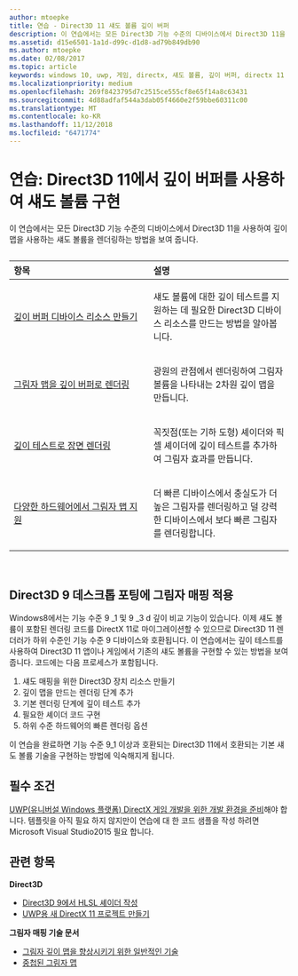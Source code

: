 ```yaml
---
author: mtoepke
title: 연습 - Direct3D 11 섀도 볼륨 깊이 버퍼
description: 이 연습에서는 모든 Direct3D 기능 수준의 디바이스에서 Direct3D 11을 사용하여 깊이 맵을 사용하는 섀도 볼륨을 렌더링하는 방법을 보여 줍니다.
ms.assetid: d15e6501-1a1d-d99c-d1d8-ad79b849db90
ms.author: mtoepke
ms.date: 02/08/2017
ms.topic: article
keywords: windows 10, uwp, 게임, directx, 섀도 볼륨, 깊이 버퍼, directx 11
ms.localizationpriority: medium
ms.openlocfilehash: 269f8423795d7c2515ce555cf8e65f14a8c63431
ms.sourcegitcommit: 4d88adfaf544a3dab05f4660e2f59bbe60311c00
ms.translationtype: MT
ms.contentlocale: ko-KR
ms.lasthandoff: 11/12/2018
ms.locfileid: "6471774"
---
```

# <a name="walkthrough-implement-shadow-volumes-using-depth-buffers-in-direct3d-11"></a>연습: Direct3D 11에서 깊이 버퍼를 사용하여 섀도 볼륨 구현



이 연습에서는 모든 Direct3D 기능 수준의 디바이스에서 Direct3D 11을 사용하여 깊이 맵을 사용하는 섀도 볼륨을 렌더링하는 방법을 보여 줍니다.
## 
<table>
<colgroup>
<col width="50%" />
<col width="50%" />
</colgroup>
<thead>
<tr class="header">
<th align="left">항목</th>
<th align="left">설명</th>
</tr>
</thead>
<tbody>
<tr class="odd">
<td align="left"><p><a href="create-depth-buffer-resource--view--and-sampler-state.md">깊이 버퍼 디바이스 리소스 만들기</a></p></td>
<td align="left"><p>섀도 볼륨에 대한 깊이 테스트를 지원하는 데 필요한 Direct3D 디바이스 리소스를 만드는 방법을 알아봅니다.</p></td>
</tr>
<tr class="even">
<td align="left"><p><a href="render-the-shadow-map-to-the-depth-buffer.md">그림자 맵을 깊이 버퍼로 렌더링</a></p></td>
<td align="left"><p>광원의 관점에서 렌더링하여 그림자 볼륨을 나타내는 2차원 깊이 맵을 만듭니다.</p></td>
</tr>
<tr class="odd">
<td align="left"><p><a href="render-the-scene-with-depth-testing.md">깊이 테스트로 장면 렌더링</a></p></td>
<td align="left"><p>꼭짓점(또는 기하 도형) 셰이더와 픽셀 셰이더에 깊이 테스트를 추가하여 그림자 효과를 만듭니다.</p></td>
</tr>
<tr class="even">
<td align="left"><p><a href="target-a-range-of-hardware.md">다양한 하드웨어에서 그림자 맵 지원</a></p></td>
<td align="left"><p>더 빠른 디바이스에서 충실도가 더 높은 그림자를 렌더링하고 덜 강력한 디바이스에서 보다 빠른 그림자를 렌더링합니다.</p></td>
</tr>
</tbody>
</table>

 

## <a name="shadow-mapping-application-to-direct3d-9-desktop-porting"></a>Direct3D 9 데스크톱 포팅에 그림자 매핑 적용


Windows8에서는 기능 수준 9 \_1 및 9 \_3 d 깊이 비교 기능이 있습니다. 이제 섀도 볼륨이 포함된 렌더링 코드를 DirectX 11로 마이그레이션할 수 있으므로 Direct3D 11 렌더러가 하위 수준인 기능 수준 9 디바이스와 호환됩니다. 이 연습에서는 깊이 테스트를 사용하여 Direct3D 11 앱이나 게임에서 기존의 섀도 볼륨을 구현할 수 있는 방법을 보여 줍니다. 코드에는 다음 프로세스가 포함됩니다.

1.  섀도 매핑을 위한 Direct3D 장치 리소스 만들기
2.  깊이 맵을 만드는 렌더링 단계 추가
3.  기본 렌더링 단계에 깊이 테스트 추가
4.  필요한 셰이더 코드 구현
5.  하위 수준 하드웨어의 빠른 렌더링 옵션

이 연습을 완료하면 기능 수준 9\_1 이상과 호환되는 Direct3D 11에서 호환되는 기본 섀도 볼륨 기술을 구현하는 방법에 익숙해지게 됩니다.

## <a name="prerequisites"></a>필수 조건


[UWP(유니버설 Windows 플랫폼) DirectX 게임 개발을 위한 개발 환경을 준비](prepare-your-dev-environment-for-windows-store-directx-game-development.md)해야 합니다. 템플릿을 아직 필요 하지 않지만이 연습에 대 한 코드 샘플을 작성 하려면 Microsoft Visual Studio2015 필요 합니다.

## <a name="related-topics"></a>관련 항목


**Direct3D**

* [Direct3D 9에서 HLSL 셰이더 작성](https://msdn.microsoft.com/library/windows/desktop/bb944006)
* [UWP용 새 DirectX 11 프로젝트 만들기](user-interface.md)

**그림자 매핑 기술 문서**

* [그림자 깊이 맵을 향상시키기 위한 일반적인 기술](https://msdn.microsoft.com/library/windows/desktop/ee416324)
* [중첩된 그림자 맵](https://msdn.microsoft.com/library/windows/desktop/ee416307)

 

 




